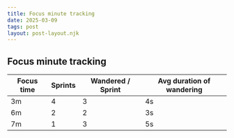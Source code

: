 ```yaml
---
title: Focus minute tracking
date: 2025-03-09
tags: post
layout: post-layout.njk
---
```


## Focus minute tracking

| Focus time | Sprints | Wandered / Sprint | Avg duration of wandering |
| ---------- | ------- | ----------------- | ------------------------- |
| 3m         | 4       | 3                 | 4s                        |
| 6m         | 2       | 2                 | 3s                        |
| 7m         | 1       | 3                 | 5s                        |
